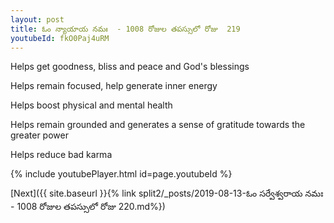 ```yaml
---
layout: post
title: ఓం న్యాయాయ నమః  - 1008 రోజుల తపస్సులో రోజు  219
youtubeId: fkO0Paj4uRM
---
```

 
 
Helps get goodness, bliss and peace and God's blessings
 
Helps remain focused, help generate inner energy 
 
Helps boost physical and mental health 
 
Helps remain grounded and generates a sense of gratitude towards the greater power 
 
Helps reduce bad karma
 
 
 
 


{% include youtubePlayer.html id=page.youtubeId %}
 
[Next]({{ site.baseurl }}{% link  split2/_posts/2019-08-13-ఓం సర్వేశ్వరాయ నమః  - 1008 రోజుల తపస్సులో రోజు  220.md%})
 
